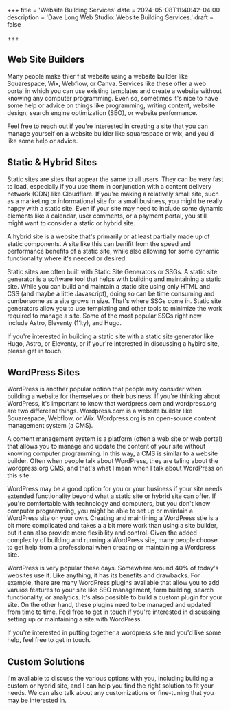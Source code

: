 +++
title = 'Website Building Services'
date = 2024-05-08T11:40:42-04:00
description = 'Dave Long Web Studio: Website Building Services.'
draft = false

+++

## Web Site Builders

Many people make thier fist website using a website builder like Squarespace, Wix, Webflow, or Canva. Services like
these offer a web portal in which you can use existing templates and create a website without knowing any computer
programming. Even so, sometimes it's nice to have some help or advice on things like programming, writing content, website
design, search engine optimization (SEO), or website performance.

Feel free to reach out if you're interested in creating a site that you can manage yourself on a website builder like
squarespace or wix, and you'd like some help or advice.

## Static & Hybrid Sites

Static sites are sites that appear the same to all users. They can be very fast to load, especially if you use them
in conjunction with a content delivery network (CDN) like Cloudflare. If you're making a relatively small site, such as a
marketing or informational site for a small business, you might be really happy with a static site. Even if your site
may need to include some dynamic elements like a calendar, user comments, or a payment portal, you still might want to
consider a static or hybrid site.

A hybrid site is a website that's primarily or at least partially made up of static components. A site like this can benifit from
the speed and performance benefits of a static site, while also allowing for some dynamic functionality where it's
needed or desired.

Static sites are often built with Static Site Generators or SSGs. A static site generator is a software tool that helps
with building and maintaining a static site. While you can build and maintain a static site using only HTML and CSS (and
maybe a little Javascript), doing so can be time consuming and cumbersome as a site grows in size. That's where SSGs
come in. Static site generators allow you to use templating and other tools to minimize the work required to manage a
site. Some of the most popular SSGs right now include Astro, Eleventy (11ty), and Hugo.

If you're interested in building a static site with a static site generator like Hugo, Astro, or Eleventy, or if your're
interested in discussing a hybird site, please get in touch.

## WordPress Sites

WordPress is another popular option that people may consider when building a website for themselves or their business.
If you're thinking about WordPress, it's important to know that wordpress.com and wordpress.org are two
differeent things. Wordpress.com is a website builder like Squarespace, Webflow, or Wix. Wordpress.org is an
open-source content management system (a CMS).

A content management system is a platform (often a web site or web portal) that allows you to manage and update the
content of your site without knowing computer programming. In this way, a CMS is similar to a website builder. Often
when people talk about WordPress, they are taling about the wordpress.org CMS, and that's what I mean when I talk about
WordPress on this site.

WordPress may be a good option for you or your business if your site needs extended functionality beyond what a static
site or hybrid site can offer. If you're comfortable with technology and computers, but you don't know computer
programming, you might be able to set up or maintain a WordPress site on your own. Creating and maintining a WordPress
stie is a bit more complicated and takes a a bit more work than using a site builder, but it can also provide more
flexibility and control. Given the added complexity of building and running a WordPress site, many people choose to get
help from a professional when creating or maintaining a Wordpress site.

WordPress is very popular these days. Somewhere around 40% of today's websites use it. Like anything, it has its
benefits and drawbacks. For example, there are many WordPress plugins available that allow you to add varuios features
to your site like SEO management, form building, search functionality, or analytics. It's also possible to build a
custom plugin for your site. On the other hand, these plugins need to be managed and updated from time to time. Feel
free to get in touch if you're interested in discussing setting up or maintaining a site with WordPress.

If you're interested in putting together a wordpress site and you'd like some help, feel free to get in touch.

## Custom Solutions

I'm available to discuss the various options with you, including building a custom or hybrid site, and I can help you
find the right solution to fit your needs. We can also talk about any customizations or fine-tuning that you may be
interested in.

